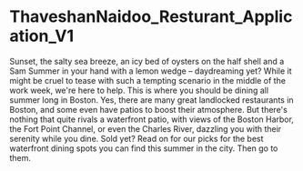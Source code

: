 # ThaveshanNaidoo_Resturant_Application_V1

Sunset, the salty sea breeze, an icy bed of oysters on the half shell and a Sam Summer in your hand with a lemon wedge – daydreaming yet? While it might be cruel to tease with such a tempting scenario in the middle of the work week, we're here to help. This is where you should be dining all summer long in Boston. Yes, there are many great landlocked restaurants in Boston, and some even have patios to boost their atmosphere. But there's nothing that quite rivals a waterfront patio, with views of the Boston Harbor, the Fort Point Channel, or even the Charles River, dazzling you with their serenity while you dine. Sold yet? Read on for our picks for the best waterfront dining spots you can find this summer in the city. Then go to them.
